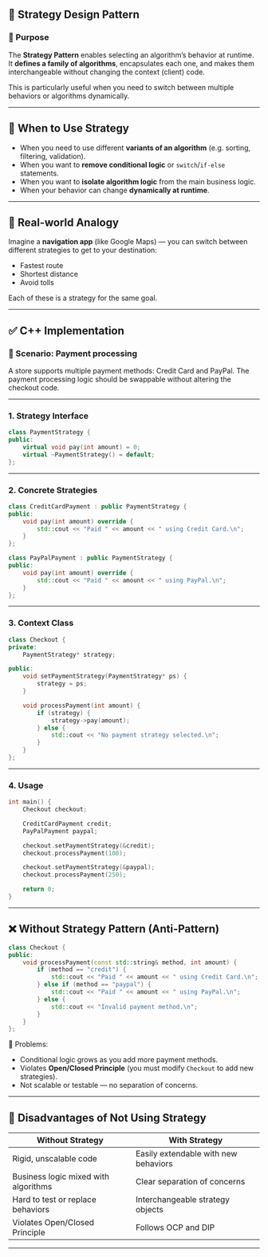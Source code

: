 ## 🧠 Strategy Design Pattern

### 📌 Purpose

The **Strategy Pattern** enables selecting an algorithm’s behavior at runtime. It **defines a family of algorithms**, encapsulates each one, and makes them interchangeable without changing the context (client) code.

This is particularly useful when you need to switch between multiple behaviors or algorithms dynamically.

---

## 📅 When to Use Strategy

* When you need to use different **variants of an algorithm** (e.g. sorting, filtering, validation).
* When you want to **remove conditional logic** or `switch`/`if-else` statements.
* When you want to **isolate algorithm logic** from the main business logic.
* When your behavior can change **dynamically at runtime**.

---

## 🔌 Real-world Analogy

Imagine a **navigation app** (like Google Maps) — you can switch between different strategies to get to your destination:

* Fastest route
* Shortest distance
* Avoid tolls

Each of these is a strategy for the same goal.

---

## ✅ C++ Implementation

### 🚗 Scenario: Payment processing

A store supports multiple payment methods: Credit Card and PayPal. The payment processing logic should be swappable without altering the checkout code.

---

### 1. Strategy Interface

```cpp
class PaymentStrategy {
public:
    virtual void pay(int amount) = 0;
    virtual ~PaymentStrategy() = default;
};
```

---

### 2. Concrete Strategies

```cpp
class CreditCardPayment : public PaymentStrategy {
public:
    void pay(int amount) override {
        std::cout << "Paid " << amount << " using Credit Card.\n";
    }
};

class PayPalPayment : public PaymentStrategy {
public:
    void pay(int amount) override {
        std::cout << "Paid " << amount << " using PayPal.\n";
    }
};
```

---

### 3. Context Class

```cpp
class Checkout {
private:
    PaymentStrategy* strategy;

public:
    void setPaymentStrategy(PaymentStrategy* ps) {
        strategy = ps;
    }

    void processPayment(int amount) {
        if (strategy) {
            strategy->pay(amount);
        } else {
            std::cout << "No payment strategy selected.\n";
        }
    }
};
```

---

### 4. Usage

```cpp
int main() {
    Checkout checkout;

    CreditCardPayment credit;
    PayPalPayment paypal;

    checkout.setPaymentStrategy(&credit);
    checkout.processPayment(100);

    checkout.setPaymentStrategy(&paypal);
    checkout.processPayment(250);

    return 0;
}
```

---

## ❌ Without Strategy Pattern (Anti-Pattern)

```cpp
class Checkout {
public:
    void processPayment(const std::string& method, int amount) {
        if (method == "credit") {
            std::cout << "Paid " << amount << " using Credit Card.\n";
        } else if (method == "paypal") {
            std::cout << "Paid " << amount << " using PayPal.\n";
        } else {
            std::cout << "Invalid payment method.\n";
        }
    }
};
```

🔴 Problems:

* Conditional logic grows as you add more payment methods.
* Violates **Open/Closed Principle** (you must modify `Checkout` to add new strategies).
* Not scalable or testable — no separation of concerns.

---

## 🚫 Disadvantages of Not Using Strategy

| Without Strategy                     | With Strategy                        |
| ------------------------------------ | ------------------------------------ |
| Rigid, unscalable code               | Easily extendable with new behaviors |
| Business logic mixed with algorithms | Clear separation of concerns         |
| Hard to test or replace behaviors    | Interchangeable strategy objects     |
| Violates Open/Closed Principle       | Follows OCP and DIP                  |

---